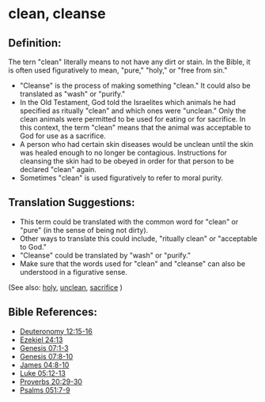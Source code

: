 # clean, cleanse #

## Definition: ##

The tern "clean" literally means to not have any dirt or stain. In the Bible, it is often used figuratively to mean, "pure," "holy," or "free from sin."

* "Cleanse" is the process of making something "clean." It could also be translated as "wash" or "purify."
* In the Old Testament, God told the Israelites which animals he had specified as ritually "clean" and which ones were "unclean." Only the clean animals were permitted to be used for eating or for sacrifice. In this context, the term "clean" means that the animal was acceptable to God for use as a sacrifice.
* A person who had certain skin diseases would be unclean until the skin was healed enough to no longer be contagious. Instructions for cleansing the skin had to be obeyed in order for that person to be declared "clean" again.
* Sometimes "clean" is used figuratively to refer to moral purity.

## Translation Suggestions: ##

* This term could be translated with the common word for "clean" or "pure" (in the sense of being not dirty).
* Other ways to translate this could include, "ritually clean" or "acceptable to God."
* "Cleanse" could be translated by "wash" or "purify."
* Make sure that the words used for "clean" and "cleanse" can also be understood in a figurative sense.

(See also: [holy](../kt/holy.md), [unclean](../kt/unclean.md), [sacrifice](../other/sacrifice.md) )

## Bible References: ##

* [Deuteronomy 12:15-16](https://door43.org/en/bible/notes/deu/12/15)
* [Ezekiel 24:13](https://door43.org/en/bible/notes/ezk/24/13)
* [Genesis 07:1-3](https://door43.org/en/bible/notes/gen/07/01)
* [Genesis 07:8-10](https://door43.org/en/bible/notes/gen/07/08)
* [James 04:8-10](https://door43.org/en/bible/notes/jas/04/08)
* [Luke 05:12-13](https://door43.org/en/bible/notes/luk/05/12)
* [Proverbs 20:29-30](https://door43.org/en/bible/notes/pro/20/29)
* [Psalms 051:7-9](https://door43.org/en/bible/notes/psa/051/007)


